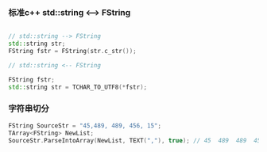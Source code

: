 ### 标准c++ std::string <--> FString

```C++

// std::string --> FString
std::string str;
FString fstr = FString(str.c_str());

// std::string <-- FString

FString fstr;
std::string str = TCHAR_TO_UTF8(*fstr);

```

### 字符串切分
```C++
FString SourceStr = "45,489, 489, 456, 15";
TArray<FString> NewList;
SourceStr.ParseIntoArray(NewList, TEXT(","), true); // 45  489  489  456  15

```
